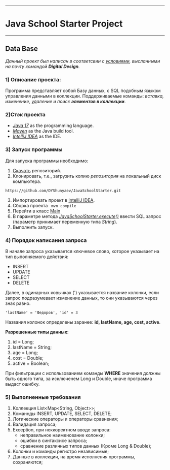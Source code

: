 ___
# Java School Starter Project
___
## Data Base
*Данный проект был написан в соответсвии с [условиями](https://docs.google.com/document/d/1QNtu5L3ppvNF-o06ho7eU4jm1R2MQK-For_DWnNZRRE/edit),
высланными на почту
командой ***Digital Design***.*

### 1) Описание проекта:
Программа представляет собой Базу данных, с SQL подобным языком управления
данными в коллекции. Поддерживаемые команды: *вставка, изменение, удаление
и поиск **элементов в коллекции***.

### 2)Стэк проекта
- *[Java 17](https://openjdk.java.net/projects/jdk/17/)* as the programming language.
- *[Maven](https://maven.apache.org/)* as the Java build tool.
- *[IntelliJ IDEA](https://www.jetbrains.com/idea/)* as the IDE.

### 3) Запуск программы
Для запуска программы необходимо:

1. [Скачать](https://github.com/DYShunyaev/JavaSchoolStarter.git) репозиторий.
2. Клонировать, т.е., загрузить копию *репозитория* на локальный диск компьютера.
```
https://github.com/DYShunyaev/JavaSchoolStarter.git
```
3. Импортировать проект в [IntelliJ IDEA](https://www.jetbrains.com/idea/download/).
4. Сборка проекта `` mvn compile``
5. Перейти в класс [Main](src/main/java/com/digdes/school/Main.java)
6. В параметре метода [*JavaSchoolStarter.execute()*](src\main\java\com\digdes\school\JavaSchoolStarter.java) ввести SQL запрос (параметр принимает переменную типа *String*).
7. Выполнить запуск.

### 4) Порядок написания запроса
В начале запроса указывается ключевое слово, которое указывает на тип 
выполняемого действия:
* INSERT
* UPDATE
* SELECT
* DELETE

Далее, в одинарных ковычках (') указывается название колонки,
если запрос подразумевает изменение данных, то они указываются через
знак равно.

``'lastName' = 'Федоров', 'id' = 3``

Названия колонок определены заранее: **id, lastName, age, cost, 
active**.

**Разрешенные типы данных:**
1. id = Long;
2. lastName = String;
3. age = Long;
4. cost = Double;
5. active = Boolean;

При фильтрации с использованием команды **WHERE** значения должны 
быть одного типа, за исключенем Long и Double, иначе программа выдаст ошибку.

### 5) Выполненные требования
1. Коллекция List<Map<String, Object>>;
2. Команнды INSERT, UPDATE, SELECT, DELETE;
3. Логические операторы и операторы сравнения;
4. Валидация запроса;
5. Exception, при неккоректном вводе запроса: 
   * неправильное наименование колонки;
   * ошибки в синтаксисе запроса;
   * сравнение различных типов данных (Кроме Long & Double);
6. Колонки и команды регистро независимые;
7. Данные в коллекции, на время исполнения программы, сохраняются;